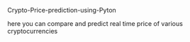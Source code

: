 Crypto-Price-prediction-using-Pyton
 
 here you can compare and predict real time price of various cryptocurrencies
